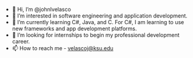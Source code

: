 - 👋 Hi, I’m @johnlvelasco
- 👀 I’m interested in software engineering and application development.
- 🌱 I’m currently learning C#, Java, and C. For C#, I am learning to use new frameworks and app development platforms.
- 💞️ I’m looking for internships to begin my professional development career.
- 📫 How to reach me - velascoj@ksu.edu

<!---
johnlvelasco/johnlvelasco is a ✨ special ✨ repository because its `README.md` (this file) appears on your GitHub profile.
You can click the Preview link to take a look at your changes.
--->

